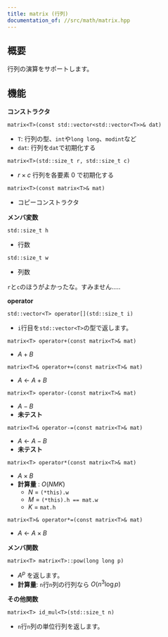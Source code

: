 ```yaml
---
title: matrix (行列)
documentation_of: //src/math/matrix.hpp
---
```


## 概要

行列の演算をサポートします。

## 機能

**コンストラクタ**

`matrix<T>(const std::vector<std::vector<T>>& dat)`
- `T`: 行列の型、`int`や`long long`、`modint`など
- `dat`:  行列を`dat`で初期化する

`matrix<T>(std::size_t r, std::size_t c)`
- $r\times c$ 行列を各要素 $0$ で初期化する

`matrix<T>(const matrix<T>& mat)`
- コピーコンストラクタ

**メンバ変数**

`std::size_t h`
- 行数

`std::size_t w`
- 列数

`r`と`c`のほうがよかったな。すみません.....

**operator**

`std::vector<T> operator[](std::size_t i)`
- `i`行目を`std::vector<T>`の型で返します。

`matrix<T> operator+(const matrix<T>& mat)`
- $A + B$

`matrix<T>& operator+=(const matrix<T>& mat)`
- $A\ \leftarrow\  A + B$

`matrix<T> operator-(const matrix<T>& mat)`
- $A - B$
- **未テスト**

`matrix<T>& operator-=(const matrix<T>& mat)`
- $A\ \leftarrow\ A - B$
- **未テスト**

`matrix<T> operator*(const matrix<T>& mat)`
- $A\times B$
- **計算量** : $O(NMK)$
	- $N\ =$ `(*this).w`
	- $M\ =$ `(*this).h == mat.w` 
	- $K\ =$ `mat.h`

`matrix<T>& operator*=(const matrix<T>& mat)`
- $A\ \leftarrow\ A\times B$

**メンバ関数**

`matrix<T> matrix<T>::pow(long long p)`
- $A^p$ を返します。
- **計算量**: `n`行`n`列の行列なら $O(n^3\log p)$

**その他関数**

`matrix<T> id_mul<T>(std::size_t n)`
- `n`行`n`列の単位行列を返します。

